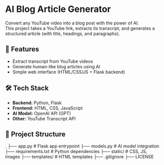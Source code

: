 # AI Blog Article Generator

Convert any YouTube video into a blog post with the power of AI.  
This project takes a YouTube link, extracts its transcript, and generates a structured article (with title, headings, and paragraphs).

## 🚀 Features
- Extract transcript from YouTube videos
- Generate human-like blog articles using AI
- Simple web interface (HTML/CSS/JS + Flask backend)

## 🛠️ Tech Stack
- **Backend:** Python, Flask
- **Frontend:** HTML, CSS, JavaScript
- **AI Model:** OpenAI API (GPT)
- **Other:** YouTube Transcript API

## 📂 Project Structure
.
├── app.py # Flask app entrypoint
├── models.py # AI model integration
├── requirements.txt # Python dependencies
├── static/ # CSS, JS, images
├── templates/ # HTML templates
├── .gitignore
├── LICENSE

